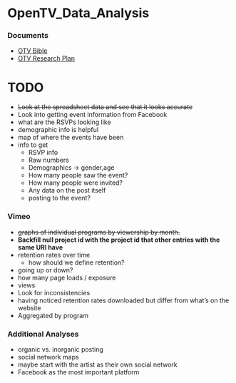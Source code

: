 # OpenTV_Data_Analysis
### Documents
* [OTV Bible](https://docs.google.com/document/d/1UILj0y_OTnWyv1QIfBcDpczUQdF7CesVnUoC_KNSTgc/edit?ts=5e174da0#)
* [OTV Research Plan](https://docs.google.com/document/d/1VR-LG5srw26tv3r2tFKOtD4WhOhTwcgwM7e4Kv29BgU/edit)
# TODO
* ~~Look at the spreadsheet data and see that it looks accurate~~
* Look into getting event information from Facebook
* what are the RSVPs looking like
* demographic info is helpful
* map of where the events have been
* info to get
    * RSVP info
    * Raw numbers
    * Demographics -> gender,age
    * How many people saw the event?
    * How many people were invited?
    * Any data on the post itself
    * posting to the event?
### Vimeo
* ~~graphs of individual programs by viewership by month.~~
* **Backfill null project id with the project id that other entries with the same URI have**
* retention rates over time
    * how should we define retention?
* going up or down?
* how many page loads / exposure
* views
* Look for inconsistencies
* having noticed retention rates downloaded but differ from what’s on the website
* Aggregated by program

### Additional Analyses
* organic vs. inorganic posting
* social network maps
* maybe start with the artist as their own social network
* Facebook as the most important platform

